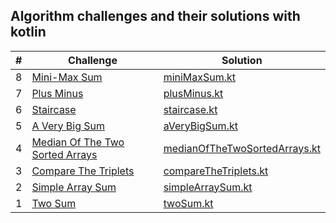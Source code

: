 ## Algorithm challenges and their solutions with kotlin

|  #  | Challenge                                                                                                                           | Solution                                                                                      |
| :-: | ----------------------------------------------------------------------------------------------------------------------------------- | ----------------------------------------------------------------------------------------------|
|  8  | [Mini-Max Sum](https://www.hackerrank.com/challenges/mini-max-sum/problem?isFullScreen=true)                                        | [miniMaxSum.kt](solutions/miniMaxSum.kt)                                                      |
|  7  | [Plus Minus](https://www.hackerrank.com/challenges/plus-minus/problem?isFullScreen=true)                                            | [plusMinus.kt](solutions/plusMinus.kt)                                                        |
|  6  | [Staircase](https://www.hackerrank.com/challenges/staircase/problem?isFullScreen=true)                                              | [staircase.kt](solutions/staircase.kt)                                                        |
|  5  | [A Very Big Sum](https://www.hackerrank.com/challenges/a-very-big-sum/problem?isFullScreen=true)                                    | [aVeryBigSum.kt](solutions/aVeryBigSum.kt)                                                    |
|  4  | [Median Of The Two Sorted Arrays](https://leetcode.com/problems/median-of-two-sorted-arrays/)                                       | [medianOfTheTwoSortedArrays.kt](solutions/medianOfTheTwoSortedArrays.kt)                      |
|  3  | [Compare The Triplets](https://www.hackerrank.com/challenges/compare-the-triplets/problem?isFullScreen=true)                        | [compareTheTriplets.kt](solutions/compareTheTriplets.kt)                                      |
|  2  | [Simple Array Sum](https://www.hackerrank.com/challenges/simple-array-sum/problem?isFullScreen=true)                                | [simpleArraySum.kt](solutions/simpleArraySum.kt)                                              |
|  1  | [Two Sum](https://leetcode.com/problems/two-sum/description/)                                                                       | [twoSum.kt](solutions/twoSum.kt)                                                              |
